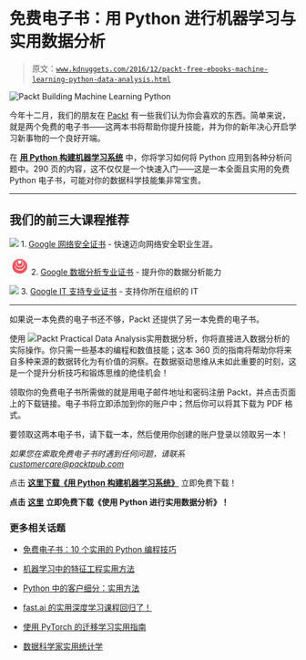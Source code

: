 # 免费电子书：用 Python 进行机器学习与实用数据分析

> 原文：[`www.kdnuggets.com/2016/12/packt-free-ebooks-machine-learning-python-data-analysis.html`](https://www.kdnuggets.com/2016/12/packt-free-ebooks-machine-learning-python-data-analysis.html)

![Packt Building Machine Learning Python](https://www.packtpub.com/packt/free-ebook/python-machine-learning-algorithms/?utm_source=kdnuggets&utm_medium=referral&utm_campaign=freeebook)

今年十二月，我们的朋友在 [Packt](https://www.packtpub.com/) 有一些我们认为你会喜欢的东西。简单来说，就是两个免费的电子书——这两本书将帮助你提升技能，并为你的新年决心开启学习新事物的一个良好开端。

在 [**用 Python 构建机器学习系统**](https://www.packtpub.com/packt/free-ebook/python-machine-learning-algorithms/?utm_source=kdnuggets&utm_medium=referral&utm_campaign=freeebook) 中，你将学习如何将 Python 应用到各种分析问题中。290 页的内容，这不仅仅是一个快速入门——这是一本全面且实用的免费 Python 电子书，可能对你的数据科学技能集非常宝贵。

* * *

## 我们的前三大课程推荐

![](img/0244c01ba9267c002ef39d4907e0b8fb.png) 1\. [Google 网络安全证书](https://www.kdnuggets.com/google-cybersecurity) - 快速迈向网络安全职业生涯。

![](img/e225c49c3c91745821c8c0368bf04711.png) 2\. [Google 数据分析专业证书](https://www.kdnuggets.com/google-data-analytics) - 提升你的数据分析能力

![](img/0244c01ba9267c002ef39d4907e0b8fb.png) 3\. [Google IT 支持专业证书](https://www.kdnuggets.com/google-itsupport) - 支持你所在组织的 IT

* * *

如果说一本免费的电子书还不够，Packt 还提供了另一本免费的电子书。

使用 ![Packt Practical Data Analysis**实用数据分析**](https://www.packtpub.com/packt/free-ebook/practical-data-analysis/?utm_source=kdnuggets&utm_medium=referral&utm_campaign=freeebook)，你将直接进入数据分析的实际操作。你只需一些基本的编程和数值技能；这本 360 页的指南将帮助你将来自多种来源的数据转化为有价值的洞察。在数据驱动思维从未如此重要的时刻，这是一个提升分析技巧和锻炼思维的绝佳机会！

领取你的免费电子书所需做的就是用电子邮件地址和密码注册 Packt，并点击页面上的下载链接。电子书将立即添加到你的账户中；然后你可以将其下载为 PDF 格式。

要领取这两本电子书，请下载一本，然后使用你创建的账户登录以领取另一本！

*如果您在索取免费电子书时遇到任何问题，请联系* *customercare@packtpub.com*

点击 [**这里下载《用 Python 构建机器学习系统》**](https://www.packtpub.com/packt/free-ebook/python-machine-learning-algorithms/?utm_source=kdnuggets&utm_medium=referral&utm_campaign=freeebook) 立即免费下载！

**点击** [**这里**](https://www.packtpub.com/packt/free-ebook/practical-data-analysis/?utm_source=kdnuggets&utm_medium=referral&utm_campaign=freeebook) **立即免费下载《使用 Python 进行实用数据分析》！**

### 更多相关话题

+   [免费电子书：10 个实用的 Python 编程技巧](https://www.kdnuggets.com/2023/04/free-ebook-10-practical-python-programming-tricks.html)

+   [机器学习中的特征工程实用方法](https://www.kdnuggets.com/2023/07/practical-approach-feature-engineering-machine-learning.html)

+   [Python 中的客户细分：实用方法](https://www.kdnuggets.com/customer-segmentation-in-python-a-practical-approach)

+   [fast.ai 的实用深度学习课程回归了！](https://www.kdnuggets.com/2022/07/practical-deep-learning-fastai-2022.html)

+   [使用 PyTorch 的迁移学习实用指南](https://www.kdnuggets.com/2023/06/practical-guide-transfer-learning-pytorch.html)

+   [数据科学家实用统计学](https://www.kdnuggets.com/2023/05/practical-statistics-data-scientists.html)

